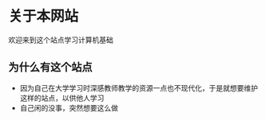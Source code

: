 # 关于本网站

欢迎来到这个站点学习计算机基础

## 为什么有这个站点

- 因为自己在大学学习时深感教师教学的资源一点也不现代化，于是就想要维护这样的站点，以供他人学习
- 自己闲的没事，突然想要这么做